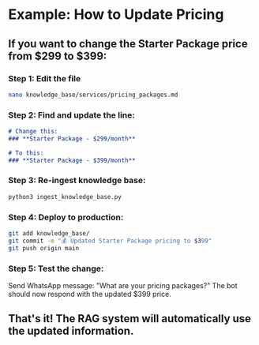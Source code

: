 # Example: How to Update Pricing

## If you want to change the Starter Package price from $299 to $399:

### Step 1: Edit the file
```bash
nano knowledge_base/services/pricing_packages.md
```

### Step 2: Find and update the line:
```markdown
# Change this:
### **Starter Package - $299/month**

# To this:
### **Starter Package - $399/month**
```

### Step 3: Re-ingest knowledge base:
```bash
python3 ingest_knowledge_base.py
```

### Step 4: Deploy to production:
```bash
git add knowledge_base/
git commit -m "💰 Updated Starter Package pricing to $399"
git push origin main
```

### Step 5: Test the change:
Send WhatsApp message: "What are your pricing packages?"
The bot should now respond with the updated $399 price.

## That's it! The RAG system will automatically use the updated information. 